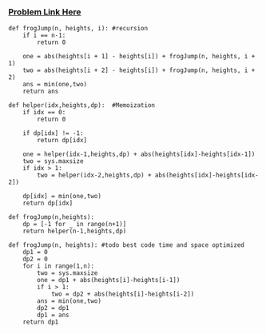 ### [Problem Link Here](https://www.youtube.com/redirect?event=video_description&redir_token=QUFFLUhqbW1jOTh0VGF4bnVWOFFMY2J5UXlXSzdONWVud3xBQ3Jtc0traEprdWhMa0IxekNWdWh4NU9NMjhOUEJ3LVJYMThvSi1TRi12X3FvVE1LeUI4bDVNaHZOWG9YaS00TVVQT0RSSlA1REducUN6V0QyUW9icGlzTm92Z3VUZTdwb3Z1OTR5eXVNSU5zcGVUT1hrdVpXRQ&q=https%3A%2F%2Fbit.ly%2F3JPcoOx)

```
def frogJump(n, heights, i): #recursion
    if i == n-1:
        return 0

    one = abs(heights[i + 1] - heights[i]) + frogJump(n, heights, i + 1)
    two = abs(heights[i + 2] - heights[i]) + frogJump(n, heights, i + 2)
    ans = min(one,two)
    return ans
```

```
def helper(idx,heights,dp):  #Memoization
    if idx == 0:
        return 0

    if dp[idx] != -1:
        return dp[idx]

    one = helper(idx-1,heights,dp) + abs(heights[idx]-heights[idx-1])
    two = sys.maxsize
    if idx > 1:
        two = helper(idx-2,heights,dp) + abs(heights[idx]-heights[idx-2])

    dp[idx] = min(one,two)
    return dp[idx]

def frogJump(n,heights):
    dp = [-1 for _ in range(n+1)]
    return helper(n-1,heights,dp)
```

```
def frogJump(n, heights): #todo best code time and space optimized
    dp1 = 0
    dp2 = 0
    for i in range(1,n):
        two = sys.maxsize
        one = dp1 + abs(heights[i]-heights[i-1])
        if i > 1:
            two = dp2 + abs(heights[i]-heights[i-2])
        ans = min(one,two)
        dp2 = dp1
        dp1 = ans
    return dp1
```    
